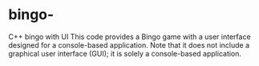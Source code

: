 # bingo-
C++ bingo with UI
This code provides a Bingo game with a user interface designed for a console-based application. Note that it does not include a graphical user interface (GUI); it is solely a console-based application. 


